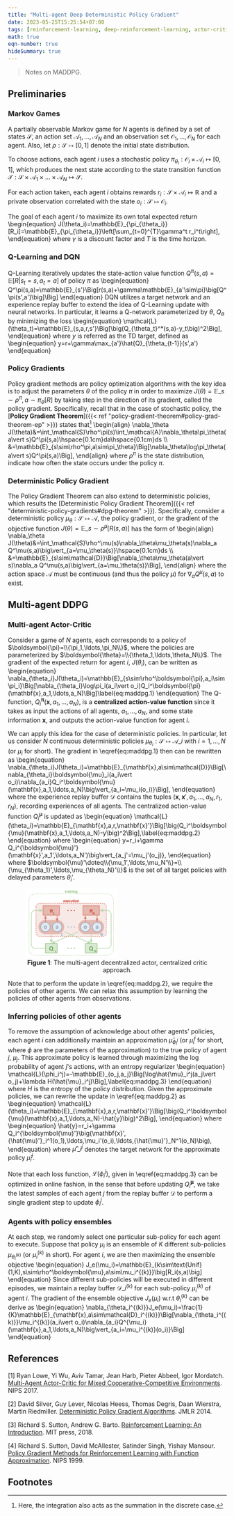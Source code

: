 ```yaml
---
title: "Multi-agent Deep Deterministic Policy Gradient"
date: 2023-05-25T15:25:54+07:00
tags: [reinforcement-learning, deep-reinforcement-learning, actor-critic, policy-gradient, multi-agent, model-free, my-rl]
math: true
eqn-number: true
hideSummary: true
---
```

> Notes on MADDPG.
<!--more-->

## Preliminaries

### Markov Games
A partially observable Markov game for $N$ agents is defined by a set of states $\mathcal{S}$, an action set $\mathcal{A}_1,\ldots,\mathcal{A}_N$ and an observation set $\mathcal{O}_1,\ldots,\mathcal{O}_N$ for each agent. Also, let $\rho:\mathcal{S}\mapsto[0,1]$ denote the initial state distribution.

To choose actions, each agent $i$ uses a stochastic policy $\pi_{\theta_i}:\mathcal{O}_i\times\mathcal{A}_i\mapsto[0,1]$, which produces the next state according to the state transition function $\mathcal{T}:\mathcal{S}\times\mathcal{A}_1\times\ldots\times\mathcal{A}_N\mapsto\mathcal{S}$.

For each action taken, each agent $i$ obtains rewards $r_i:\mathcal{S}\times\mathcal{A}_i\mapsto\mathbb{R}$ and a private observation correlated with the state $o_i:\mathcal{S}\mapsto\mathcal{O}_i$.

The goal of each agent $i$ to maximize its own total expected return
\begin{equation}
J(\theta_i)=\mathbb{E}\_{\pi_{\theta_i}}[R_i]=\mathbb{E}\_{\pi_{\theta_i}}\left[\sum_{t=0}^{T}\gamma^t r_i^t\right],
\end{equation}
where $\gamma$ is a discount factor and $T$ is the time horizon.

### Q-Learning and DQN
Q-Learning iteratively updates the state-action value function $Q^\pi(s,a)=\mathbb{E}\big[R\vert s_t=s,a_t=a\big]$ of policy $\pi$ as
\begin{equation}
Q^\pi(s,a)=\mathbb{E}\_{s'}\Big[r(s,a)+\gamma\mathbb{E}\_{a'\sim\pi}\big[Q^\pi(s',a')\big]\Big]
\end{equation}
DQN utilizes a target network and an experience replay buffer to extend the idea of Q-Learning update with neural networks. In particular, it learns a Q-network parameterized by $\theta$, $Q_\theta$ by minimizing the loss
\begin{equation}
\mathcal{L}(\theta_t)=\mathbb{E}\_{s,a,r,s'}\Big[\big(Q_{\theta_t}^\*(s,a)-y_t\big)^2\Big],
\end{equation}
where $y$ is referred as the TD target, defined as
\begin{equation}
y=r+\gamma\max_{a'}\hat{Q}\_{\theta_{t-1}}(s',a')
\end{equation}

### Policy Gradients
Policy gradient methods are policy optimization algorithms with the key idea is to adjust the parameters $\theta$ of the policy $\pi$ in order to maximize $J(\theta)=\mathbb{E}\_{s\sim\rho^\pi,a\sim\pi_\theta}[R]$ by taking step in the direction of its gradient, called the policy gradient. Specifically, recall that in the case of stochastic policy, the [**Policy Gradient Theorem**]({{< ref "policy-gradient-theorem#policy-grad-theorem-ep" >}}) states that[^1]
\begin{align}
\nabla_\theta J(\theta)&=\int_\mathcal{S}\rho^\pi(s)\int_\mathcal{A}\nabla_\theta\pi_\theta(a\vert s)Q^\pi(s,a)\hspace{0.1cm}da\hspace{0.1cm}ds \\\\ &=\mathbb{E}\_{s\sim\rho^\pi,a\sim\pi_\theta}\Big[\nabla_\theta\log\pi_\theta(a\vert s)Q^\pi(s,a)\Big],
\end{align}
where $\rho^\pi$ is the state distribution, indicate how often the state occurs under the policy $\pi$.

### Deterministic Policy Gradient
The Policy Gradient Theorem can also extend to deterministic policies, which results the [Deterministic Policy Gradient Theorem]({{< ref "deterministic-policy-gradients#dpg-theorem" >}}). Specifically, consider a deterministic policy $\mu_\theta:\mathcal{S}\mapsto\mathcal{A}$, the policy gradient, or the gradient of the objective function $J(\theta)=\mathbb{E}\_{s\sim\rho^\mu}[R(s,a)]$ has the form of
\begin{align}
\nabla_\theta J(\theta)&=\int_\mathcal{S}\rho^\mu(s)\nabla_\theta\mu_\theta(s)\nabla_a Q^\mu(s,a)\big\vert_{a=\mu_\theta(s)}\hspace{0.1cm}ds \\\\ &=\mathbb{E}\_{s\sim\mathcal{D}}\Big[\nabla_\theta\mu_\theta(a\vert s)\nabla_a Q^\mu(s,a)\big\vert_{a=\mu_\theta(s)}\Big],
\end{align}
where the action space $\mathcal{A}$ must be continuous (and thus the policy $\mu$) for $\nabla_a Q^\mu(s,a)$ to exist.

## Multi-agent DDPG

### Multi-agent Actor-Critic
Consider a game of $N$ agents, each corresponds to a policy of $\boldsymbol{\pi}=\\{\pi_1,\ldots,\pi_N\\}$, where the policies are parameterized by $\boldsymbol{\theta}=\\{\theta_1,\ldots,\theta_N\\}$. The gradient of the expected return for agent $i$, $J(\theta_i)$, can be written as
\begin{equation}
\nabla_{\theta_i}J(\theta_i)=\mathbb{E}\_{s\sim\rho^\boldsymbol{\pi},a_i\sim\pi_i}\Big[\nabla_{\theta_i}\log\pi_i(a_i\vert o_i)Q_i^\boldsymbol{\pi}(\mathbf{x},a_1,\ldots,a_N)\Big]\label{eq:maddpg.1}
\end{equation}
The Q-function, $Q_i^\boldsymbol{\pi}(\mathbf{x},a_1,\ldots,a_N)$, is a **centralized action-value function** since it takes as input the actions of all agents, $a_1,\ldots,a_N$, and some state information $\mathbf{x}$, and outputs the action-value function for agent $i$.

We can apply this idea for the case of deterministic policies. In particular, let us consider $N$ continuous deterministic policies $\mu_{\theta_i}:\mathcal{S}\mapsto\mathcal{A}\_i$ with $i=1,\ldots,N$ (or $\mu_i$ for short). The gradient in \eqref{eq:maddpg.1} then can be rewritten as
\begin{equation}
\nabla_{\theta_i}J(\theta_i)=\mathbb{E}\_{\mathbf{x},a\sim\mathcal{D}}\Big[\nabla_{\theta_i}\boldsymbol{\mu}\_i(a_i\vert o_i)\nabla_{a_i}Q_i^\boldsymbol{\mu}(\mathbf{x},a_1,\ldots,a_N)\big\vert_{a_i=\mu_i(o_i)}\Big],
\end{equation}
where the experience replay buffer $\mathcal{D}$ contains the tuples $(\mathbf{x},\mathbf{x}',a_1,\ldots,a_N,r_1,r_N)$, recording experiences of all agents. The centralized action-value function $Q_i^\boldsymbol{\mu}$ is updated as
\begin{equation}
\mathcal{L}(\theta_i)=\mathbb{E}\_{\mathbf{x},a,r,\mathbf{x}'}\Big[\big(Q_i^\boldsymbol{\mu}(\mathbf{x},a_1,\ldots,a_N)-y\big)^2\Big],\label{eq:maddpg.2}
\end{equation}
where
\begin{equation}
y=r_i+\gamma Q_i^{\boldsymbol{\mu}'}(\mathbf{x}',a_1',\ldots,a_N')\big\vert_{a_j'=\mu_j'(o_j)},
\end{equation}
where $\boldsymbol{\mu}'\doteq\\{\mu_1',\ldots,\mu_N'\\}=\\{\mu_{\theta_1}',\ldots,\mu_{\theta_N}'\\}$ is the set of all target policies with delayed parameters $\theta_i'$.
<figure>
	<img src="/images/maddpg/maddpg.png" alt="Multi-agent decentralized actor, centralized critic" width="50%" height="50%"/>
	<figcaption style='text-align: center;'><b>Figure 1</b>: The multi-agent decentralized actor, centralized critic approach.</figcaption>
</figure>

Note that to perform the update in \eqref{eq:maddpg.2}, we require the policies of other agents. We can relax this assumption by learning the policies of other agents from observations.

### Inferring policies of other agents
To remove the assumption of acknowledge about other agents' policies, each agent $i$ can additionally maintain an approximation $\hat{\mu}_{\phi_i^j}$ (or $\hat{\mu}_i^j$ for short, where $\phi$ are the parameters of the approximation) to the true policy of agent $j$, $\mu_j$. This approximate policy is learned through maximizing the log probability of agent $j$'s actions, with an entropy regularizer
\begin{equation}
\mathcal{L}(\phi_i^j)=-\mathbb{E}\_{o_j,a_j}\Big[\log\hat{\mu}\_i^j(a_j\vert o_j)+\lambda H(\hat{\mu}\_i^j)\Big],\label{eq:maddpg.3}
\end{equation}
where $H$ is the entropy of the policy distribution. Given the approximate policies, we can rewrite the update in \eqref{eq:maddpg.2} as
\begin{equation}
\mathcal{L}(\theta_i)=\mathbb{E}\_{\mathbf{x},a,r,\mathbf{x}'}\Big[\big(Q_i^\boldsymbol{\mu}(\mathbf{x},a_1,\ldots,a_N)-\hat{y}\big)^2\Big],
\end{equation}
where
\begin{equation}
\hat{y}=r_i+\gamma Q_i^{\boldsymbol{\mu}'}\big(\mathbf{x}',{\hat{\mu}'}\_i^1(o_1),\ldots,\mu_i'(o_i),\ldots,{\hat{\mu}'}\_N^1(o_N)\big),
\end{equation}
where ${\hat{\mu}'}\_i^j$ denotes the target network for the approximate policy $\hat{\mu}_i^j$.

Note that each loss function, $\mathcal{L}(\phi_i^j)$, given in \eqref{eq:maddpg.3} can be optimized in online fashion, in the sense that before updating $Q_i^\boldsymbol{\mu}$, we take the latest samples of each agent $j$ from the replay buffer $\mathcal{D}$ to perform a single gradient step to update $\phi_i^j$.

### Agents with policy ensembles
At each step, we randomly select one particular sub-policy for each agent to execute. Suppose that policy $\mu_i$ is an ensemble of $K$ different sub-policies $\mu_{\theta_i^{(k)}}$ (or $\mu_i^{(k)}$ in short). For agent $i$, we are then maximizing the ensemble objective
\begin{equation}
J_e(\mu_i)=\mathbb{E}\_{k\sim\text{Unif}(1,K),s\sim\rho^\boldsymbol{\mu},a\sim\mu_i^{(k)}}\big[R_i(s,a)\big]
\end{equation}
Since different sub-policies will be executed in different episodes, we maintain a replay buffer $\mathcal{D}\_i^{(k)}$ for each sub-policy $\mu_i^{(k)}$ of agent $i$. The gradient of the ensemble objective $J_e(\mu_i)$ w.r.t $\theta_i^{(k)}$ can be derive as
\begin{equation}
\nabla_{\theta_i^{(k)}}J_e(\mu_i)=\frac{1}{K}\mathbb{E}\_{\mathbf{x},a\sim\mathcal{D}\_i^{(k)}}\Big[\nabla_{\theta_i^{(k)}}\mu_i^{(k)}(a_i\vert o_i)\nabla_{a_i}Q^{\mu_i}(\mathbf{x},a_1,\ldots,a_N)\big\vert_{a_i=\mu_i^{(k)}(o_i)}\Big]
\end{equation}

## References
[1] Ryan Lowe, Yi Wu, Aviv Tamar, Jean Harb, Pieter Abbeel, Igor Mordatch. [Multi-Agent Actor-Critic for Mixed Cooperative-Competitive Environments](https://arxiv.org/abs/1706.02275). NIPS 2017.

[2] David Silver, Guy Lever, Nicolas Heess, Thomas Degris, Daan Wierstra, Martin Riedmiller. [Deterministic Policy Gradient Algorithms](http://proceedings.mlr.press/v32/silver14.pdf). JMLR 2014.

[3] Richard S. Sutton, Andrew G. Barto. [Reinforcement Learning: An Introduction](https://mitpress.mit.edu/books/reinforcement-learning-second-edition). MIT press, 2018.

[4] Richard S. Sutton, David McAllester, Satinder Singh, Yishay Mansour. [Policy Gradient Methods for Reinforcement Learning with Function Approximation](https://papers.nips.cc/paper/1999/hash/464d828b85b0bed98e80ade0a5c43b0f-Abstract.html). NIPS 1999.


## Footnotes
[^1]: Here, the integration also acts as the summation in the discrete case.
